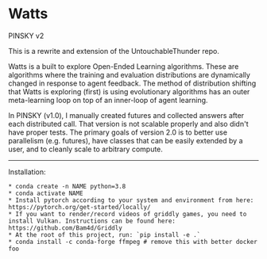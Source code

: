 # Watts
PINSKY v2

This is a rewrite and extension of the UntouchableThunder repo.

Watts is a built to explore Open-Ended Learning algorithms. These are algorithms where the training and evaluation distributions are dynamically changed in response to agent feedback. 
The method of distribution shifting that Watts is exploring (first) is using evolutionary algorithms has an outer meta-learning loop
on top of an inner-loop of agent learning. 

In PINSKY (v1.0), I manually created futures and collected answers after each distributed call.
That version is not scalable properly and also didn't have proper tests. 
The primary goals of version 2.0 is to better use parallelism (e.g. futures), have classes that can be easily extended 
by a user, and to cleanly scale to arbitrary compute. 

----  

Installation:  

    * conda create -n NAME python=3.8
    * conda activate NAME
    * Install pytorch according to your system and environment from here: https://pytorch.org/get-started/locally/
    * If you want to render/record videos of griddly games, you need to install Vulkan. Instructions can be found here: https://github.com/Bam4d/Griddly
    * At the root of this project, run: `pip install -e .`
    * conda install -c conda-forge ffmpeg # remove this with better docker foo
